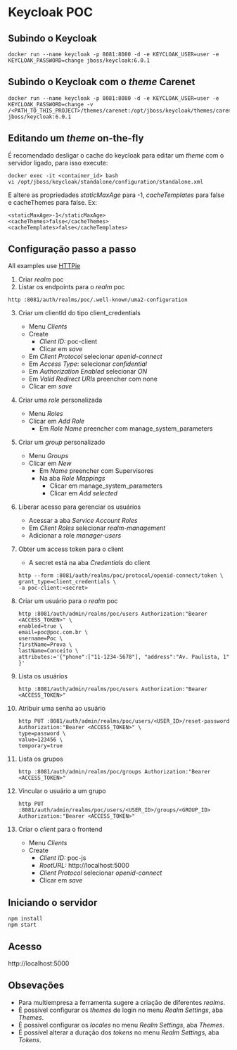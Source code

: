 # Keycloak POC

## Subindo o Keycloak
```
docker run --name keycloak -p 8081:8080 -d -e KEYCLOAK_USER=user -e KEYCLOAK_PASSWORD=change jboss/keycloak:6.0.1
```

## Subindo o Keycloak com o *theme* Carenet
```
docker run --name keycloak -p 8081:8080 -d -e KEYCLOAK_USER=user -e KEYCLOAK_PASSWORD=change -v /<PATH_TO_THIS_PROJECT>/themes/carenet:/opt/jboss/keycloak/themes/carenet  jboss/keycloak:6.0.1
```

## Editando um *theme* on-the-fly
É recomendado desligar o cache do keycloak para editar um *theme* com o servidor ligado, para isso execute:
```
docker exec -it <container_id> bash
vi /opt/jboss/keycloak/standalone/configuration/standalone.xml
```

E altere as propriedades *staticMaxAge* para -1, *cacheTemplates* para false e cacheThemes para false. Ex:

```
<staticMaxAge>-1</staticMaxAge>
<cacheThemes>false</cacheThemes>
<cacheTemplates>false</cacheTemplates>
```


## Configuração passo a passo
All examples use [HTTPie](https://httpie.org/)

1) Criar *realm* poc
2) Listar os endpoints para o *realm* poc
```
http :8081/auth/realms/poc/.well-known/uma2-configuration
```

3) Criar um clientId do tipo client_credentials
    * Menu *Clients*
    * Create
        * *Client ID:* poc-client
        * Clicar em *save*
    * Em *Client Protocol* selecionar *openid-connect* 
    * Em *Access Type*: selecionar *confidential*
    * Em *Authorization Enabled* selecionar *ON*
    * Em *Valid Redirect URIs* preencher com none
    * Clicar em *save*
    
4) Criar uma *role* personalizada
    * Menu *Roles*
    * Clicar em *Add Role*
        * Em *Role Name* preencher com manage_system_parameters
        
5) Criar um *group* personalizado
    * Menu *Groups*
    * Clicar em *New*
        * Em *Name* preencher com Supervisores
        * Na aba *Role Mappings*
            * Clicar em manage_system_parameters
            * Clicar em *Add selected*

5) Liberar acesso para gerenciar os usuários
    * Acessar a aba *Service Account Roles*
    * Em *Client Roles* selecionar *realm-management*
    * Adicionar a role *manager-users*

6) Obter um access token para o client
    * A secret está na aba *Credentials* do client
    ```
    http --form :8081/auth/realms/poc/protocol/openid-connect/token \ 
    grant_type=client_credentials \ 
    -a poc-client:<secret>
    ```

7) Criar um usuário para o *realm* poc
    ``` 
    http :8081/auth/admin/realms/poc/users Authorization:"Bearer <ACCESS_TOKEN>" \
    enabled=true \
    email=poc@poc.com.br \
    username=Poc \
    firstName=Prova \
    lastName=Conceito \
    attributes:='{"phone":["11-1234-5678"], "address":"Av. Paulista, 1" }'
    ```

8) Lista os usuários
    ```
    http :8081/auth/admin/realms/poc/users Authorization:"Bearer <ACCESS_TOKEN>"
    ```
    
9) Atribuir uma senha ao usuário
    ```
    http PUT :8081/auth/admin/realms/poc/users/<USER_ID>/reset-password Authorization:"Bearer <ACCESS_TOKEN>" \
    type=password \
    value=123456 \
    temporary=true
    ```
    
10) Lista os grupos
    ```
    http :8081/auth/admin/realms/poc/groups Authorization:"Bearer <ACCESS_TOKEN>"
    ```

11) Vincular o usuário a um grupo
    ```
    http PUT :8081/auth/admin/realms/poc/users/<USER_ID>/groups/<GROUP_ID> Authorization:"Bearer <ACCESS_TOKEN>"
    ```

12) Criar o *client* para o frontend
    * Menu *Clients*
    * Create
        * *Client ID:* poc-js
        * *RootURL:* http://localhost:5000
        * *Client Protocol* selecionar *openid-connect*  
        * Clicar em *save*
        

## Iniciando o servidor
```
npm install
npm start
``` 

## Acesso
http://localhost:5000

## Obsevações
* Para multiempresa a ferramenta sugere a criação de diferentes *realms*.
* É possivel configurar os *themes* de login no menu *Realm Settings*, aba *Themes*.
* É possivel configurar os *locales* no menu *Realm Settings*, aba *Themes*.
* É possível alterar a duração dos *tokens* no menu *Realm Settings*, aba *Tokens*.